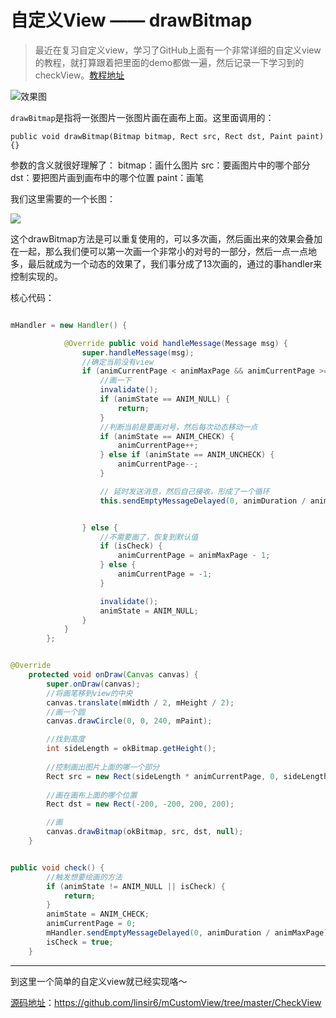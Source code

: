 # 自定义View —— drawBitmap

> 最近在复习自定义view，学习了GitHub上面有一个非常详细的自定义view的教程，就打算跟着把里面的demo都做一遍，然后记录一下学习到的checkView。[教程地址](http://www.gcssloop.com/customview/CustomViewIndex)



![效果图](https://ws2.sinaimg.cn/large/006tNbRwly1ffxxfb2a80g308i0f80vk.gif)


``drawBitmap``是指将一张图片一张图片画在画布上面。这里面调用的：

```
public void drawBitmap(Bitmap bitmap, Rect src, Rect dst, Paint paint) {}
```

参数的含义就很好理解了：
bitmap：画什么图片
src：要画图片中的哪个部分
dst：要把图片画到画布中的哪个位置
paint：画笔

我们这里需要的一个长图：

![](http://upload-images.jianshu.io/upload_images/2585384-e55222c86cd8af0c.jpg?imageMogr2/auto-orient/strip%7CimageView2/2/w/1240)

这个drawBitmap方法是可以重复使用的，可以多次画，然后画出来的效果会叠加在一起，那么我们便可以第一次画一个非常小的对号的一部分，然后一点一点地多，最后就成为一个动态的效果了，我们事分成了13次画的，通过的事handler来控制实现的。


核心代码：


```java

mHandler = new Handler() {

            @Override public void handleMessage(Message msg) {
                super.handleMessage(msg);
                //确定当前没有view
                if (animCurrentPage < animMaxPage && animCurrentPage >= 0) {
                    //画一下
                    invalidate();
                    if (animState == ANIM_NULL) {
                        return;
                    }
                    //判断当前是要画对号，然后每次动态移动一点
                    if (animState == ANIM_CHECK) {
                        animCurrentPage++;
                    } else if (animState == ANIM_UNCHECK) {
                        animCurrentPage--;
                    }

                    // 延时发送消息，然后自己接收，形成了一个循环
                    this.sendEmptyMessageDelayed(0, animDuration / animMaxPage);


                } else {
                    //不需要画了，恢复到默认值
                    if (isCheck) {
                        animCurrentPage = animMaxPage - 1;
                    } else {
                        animCurrentPage = -1;
                    }

                    invalidate();
                    animState = ANIM_NULL;
                }
            }
        };

```


```java

@Override
    protected void onDraw(Canvas canvas) {
        super.onDraw(canvas);
        //将画笔移到view的中央
        canvas.translate(mWidth / 2, mHeight / 2);
        //画一个圆
        canvas.drawCircle(0, 0, 240, mPaint);

        //找到高度
        int sideLength = okBitmap.getHeight();
        
        //控制画出图片上面的哪一个部分
        Rect src = new Rect(sideLength * animCurrentPage, 0, sideLength * (animCurrentPage + 1), sideLength);
        
        //画在画布上面的哪个位置
        Rect dst = new Rect(-200, -200, 200, 200);

        //画
        canvas.drawBitmap(okBitmap, src, dst, null);
    }

```


```java

public void check() {
        //触发想要绘画的方法
        if (animState != ANIM_NULL || isCheck) {
            return;
        }
        animState = ANIM_CHECK;
        animCurrentPage = 0;
        mHandler.sendEmptyMessageDelayed(0, animDuration / animMaxPage);
        isCheck = true;
    }
```


----

到这里一个简单的自定义view就已经实现咯～


[源码地址](https://github.com/linsir6/mCustomView/tree/master/CheckView)：https://github.com/linsir6/mCustomView/tree/master/CheckView
